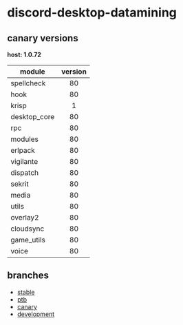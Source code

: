 # discord-desktop-datamining

## canary versions

**host: 1.0.72**

| module | version |
| ------ | :-----: |
| spellcheck | 80 |
| hook | 80 |
| krisp | 1 |
| desktop_core | 80 |
| rpc | 80 |
| modules | 80 |
| erlpack | 80 |
| vigilante | 80 |
| dispatch | 80 |
| sekrit | 80 |
| media | 80 |
| utils | 80 |
| overlay2 | 80 |
| cloudsync | 80 |
| game_utils | 80 |
| voice | 80 |

## branches

- [stable](https://github.com/OpenAsar/discord-desktop-datamining/tree/stable)
- [ptb](https://github.com/OpenAsar/discord-desktop-datamining/tree/ptb)
- [canary](https://github.com/OpenAsar/discord-desktop-datamining/tree/canary)
- [development](https://github.com/OpenAsar/discord-desktop-datamining/tree/development)